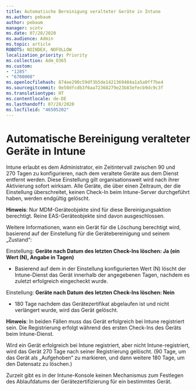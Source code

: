 ```yaml
---
title: Automatische Bereinigung veralteter Geräte in Intune
ms.author: pebaum
author: pebaum
manager: scotv
ms.date: 07/28/2020
ms.audience: Admin
ms.topic: article
ROBOTS: NOINDEX, NOFOLLOW
localization_priority: Priority
ms.collection: Adm_O365
ms.custom:
- "1285"
- "6700008"
ms.openlocfilehash: 874ee290c59df3b5de1421369484a1a5a0ff7be4
ms.sourcegitcommit: 0e50dfcdb3f6aa72368279e23b83efecb9dc9c3f
ms.translationtype: HT
ms.contentlocale: de-DE
ms.lasthandoff: 07/28/2020
ms.locfileid: "46505202"
---
```

# <a name="automatic-cleanup-of-stale-devices-in-intune"></a>Automatische Bereinigung veralteter Geräte in Intune

Intune erlaubt es dem Administrator, ein Zeitintervall zwischen 90 und 270 Tagen zu konfigurieren, nach dem veraltete Geräte aus dem Dienst entfernt werden. Diese Einstellung gilt organisationsweit wird nach ihrer Aktivierung sofort wirksam. Alle Geräte, die über einen Zeitraum, der die Einstellung überschreitet, keinen Check-In beim Intune-Server durchgeführt haben, werden endgültig gelöscht.

**Hinweis**: Nur MDM-Geräteobjekte sind für diese Bereinigungsaktion berechtigt. Reine EAS-Geräteobjekte sind davon ausgeschlossen.

Weitere Informationen, wann ein Gerät für die Löschung berechtigt wird, basierend auf der Einstellung für die Gerätebereinigung und seinem „Zustand“:

Einstellung: **Geräte nach Datum des letzten Check-Ins löschen: Ja (ein Wert (N), Angabe in Tagen)**

- Basierend auf dem in der Einstellung konfigurierten Wert (N) löscht der Intune-Dienst das Gerät innerhalb der angegebenen Tagen, nachdem es zuletzt erfolgreich eingecheckt wurde.

Einstellung: **Geräte nach Datum des letzten Check-Ins löschen: Nein**

- 180 Tage nachdem das Gerätezertifikat abgelaufen ist und nicht verlängert wurde, wird das Gerät gelöscht.

**Hinweis**: In beiden Fällen muss das Gerät erfolgreich bei Intune registriert sein. Die Registrierung erfolgt während des ersten Check-Ins des Geräts beim Intune-Dienst.

Wird ein Gerät erfolgreich bei Intune registriert, aber nicht Intune-registriert, wird das Gerät 270 Tage nach seiner Registrierung gelöscht. (90 Tage, um das Gerät als „Aufgehoben“ zu markieren, und dann weitere 180 Tage, um den Datensatz zu löschen.)

Zurzeit gibt es in der Intune-Konsole keinen Mechanismus zum Festlegen des Ablaufdatums der Gerätezertifizierung für ein bestimmtes Gerät.